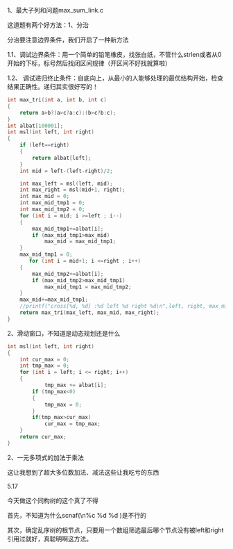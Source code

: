 1、最大子列和问题max_sum_link.c

这道题有两个好方法：1、分治

分治要注意边界条件，我们开启了一种新方法

1.1、调试边界条件：用一个简单的铅笔橡皮，找张白纸，不管什么strlen或者从0开始的下标，标号然后找闭区间规律（开区间不好找就算啦）

1.2、 调试递归终止条件：自底向上，从最小的人能够处理的最优结构开始，检查结果正确性。递归其实很好写的！

```c
int max_tri(int a, int b, int c)
{
	return a>b?(a>c?a:c):(b>c?b:c);
}
int albat[100001];
int msl(int left, int right)
{
    if (left==right)
    {
        return albat[left];
    }
    int mid = left-(left-right)/2;

    int max_left = msl(left, mid);
    int max_right = msl(mid+1, right);
    int max_mid = 0;
    int max_mid_tmp1 = 0;
    int max_mid_tmp2 = 0;
    for (int i = mid; i >=left ; i--)
    {
        max_mid_tmp1+=albat[i];
        if (max_mid_tmp1>max_mid)
            max_mid = max_mid_tmp1;
    }
    max_mid_tmp1 = 0;
       for (int i = mid+1; i <=right ; i++)
    {
        max_mid_tmp2+=albat[i];
        if (max_mid_tmp2>max_mid_tmp1)
            max_mid_tmp1 = max_mid_tmp2;
    }
    max_mid+=max_mid_tmp1;
    //printf("cross[%d, %d] :%d left %d right %d\n",left, right, max_mid, max_left, max_right);
    return max_tri(max_left, max_mid, max_right);   
}
```

2、滑动窗口，不知道是动态规划还是什么

```c
int msl(int left, int right)
{
    int cur_max = 0;
    int tmp_max = 0;
    for (int i = left; i <= right; i++)
    {
            tmp_max += albat[i];
        if (tmp_max<0)
        {
            tmp_max = 0;
        }
        if(tmp_max>cur_max)
            cur_max = tmp_max;
    }   
    return cur_max;
}
```

2、一元多项式的加法于乘法

这让我想到了超大多位数加法、减法这些让我吃亏的东西

5.17

今天做这个同构树的这个真了不得

首先，不知道为什么scnaf(\n%c %d %d )是不行的

其次，确定乱序树的根节点，只要用一个数组筛选最后哪个节点没有被left和right引用过就好，真聪明啊这方法。
